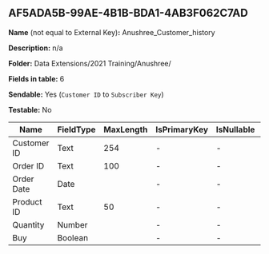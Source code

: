 ## AF5ADA5B-99AE-4B1B-BDA1-4AB3F062C7AD

**Name** (not equal to External Key)**:** Anushree_Customer_history

**Description:** n/a

**Folder:** Data Extensions/2021 Training/Anushree/

**Fields in table:** 6

**Sendable:** Yes (`Customer ID` to `Subscriber Key`)

**Testable:** No

| Name | FieldType | MaxLength | IsPrimaryKey | IsNullable | DefaultValue |
| --- | --- | --- | --- | --- | --- |
| Customer ID | Text | 254 | - | - |  |
| Order ID | Text | 100 | - | - |  |
| Order Date | Date |  | - | - |  |
| Product ID | Text | 50 | - | - |  |
| Quantity | Number |  | - | - |  |
| Buy | Boolean |  | - | - | True |
